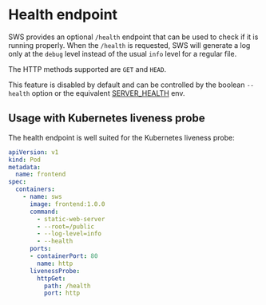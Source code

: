 # Health endpoint

SWS provides an optional `/health` endpoint that can be used to check if it is running properly.
When the  `/health` is requested, SWS will generate a log only at the `debug` level instead of the usual `info` level for a regular file.

The HTTP methods supported are `GET` and `HEAD`.

This feature is disabled by default and can be controlled by the boolean `--health` option or the equivalent [SERVER_HEALTH](./../configuration/environment-variables.md#health) env.

## Usage with Kubernetes liveness probe

The health endpoint is well suited for the Kubernetes liveness probe:

```yaml
apiVersion: v1
kind: Pod
metadata:
  name: frontend
spec:
  containers:
    - name: sws
      image: frontend:1.0.0
      command:
        - static-web-server
        - --root=/public
        - --log-level=info
        - --health
      ports:
      - containerPort: 80
        name: http
      livenessProbe:
        httpGet:
          path: /health
          port: http
```
